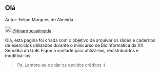 ## Olá

Autor: Felipe Marques de Almeida

<img src="https://logodownload.org/wp-content/uploads/2014/09/twitter-logo-1.png" width="20"> [@fmarquesalmeida](https://twitter.com/fmarquesalmeida)

Olá, esta página foi criada com o objetivo de arquivar os slides e cadernos de exercícios utilizados durante o minicurso de Bioinformática da XX SemaBia da UnB. Fique a vontade para utilizá-los, redistribuí-los e modificá-los.

> Ps. Lembre-se de dar os devidos créditos :)

